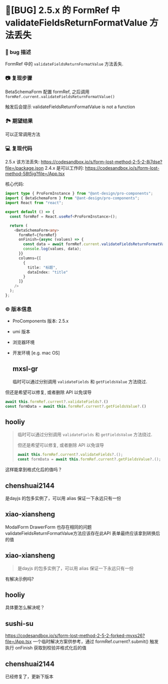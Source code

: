 # 🐛[BUG] 2.5.x 的 FormRef 中 validateFieldsReturnFormatValue 方法丢失

### 🐛 bug 描述

FormRef 中的 `validateFieldsReturnFormatValue` 方法丢失.

### 📷 复现步骤

BetaSchemaForm 配置 formRef, 之后调用 `formRef.current.validateFieldsReturnFormatValue()`

触发后会提示 validateFieldsReturnFormatValue is not a function

### 🏞 期望结果

可以正常调用方法

### 💻 复现代码

2.5.x 该方法丢失: https://codesandbox.io/s/form-lost-method-2-5-2-8i7dse?file=/package.json
2.4.x 是可以工作的: https://codesandbox.io/s/form-lost-method-58t5jg?file=/App.tsx

核心代码:

```TypeScript
import type { ProFormInstance } from "@ant-design/pro-components";
import { BetaSchemaForm } from "@ant-design/pro-components";
import React from "react";

export default () => {
  const formRef = React.useRef<ProFormInstance>();

  return (
    <BetaSchemaForm<any>
      formRef={formRef}
      onFinish={async (values) => {
        const data = await formRef.current.validateFieldsReturnFormatValue();
        console.log(values, data);
      }}
      columns={[
        {
          title: "标题",
          dataIndex: "title"
        }
      ]}
    />
  );
};

```

### © 版本信息

- ProComponents 版本: 2.5.x
- umi 版本
- 浏览器环境
- 开发环境 [e.g. mac OS]

  ## mxsl-gr

  临时可以通过分别调用 `validateFields` 和 `getFieldsValue` 方法绕过.

但还是希望可以修复, 或者删除 API 以免误导

```TypeScript
await this.formRef.current?.validateFields?.()
const formData = await this.formRef.current?.getFieldsValue?.()
```

## hooliy

> 临时可以通过分别调用 `validateFields` 和 `getFieldsValue` 方法绕过.
>
> 但还是希望可以修复, 或者删除 API 以免误导
>
> ```ts
> await this.formRef.current?.validateFields?.();
> const formData = await this.formRef.current?.getFieldsValue?.();
> ```

这样能拿到格式化后的值吗？

## chenshuai2144

是dayjs 的包多实例了，可以用 alias 保证一下永远只有一份

## xiao-xiansheng

ModalForm DrawerForm 也存在相同的问题 <br /> validateFieldsReturnFormatValue方法应该存在此API 表单最终应该拿到转换后的值

## xiao-xiansheng

> 是dayjs 的包多实例了，可以用 alias 保证一下永远只有一份

有解决示例吗?

## hooliy

>

具体要怎么解决呢？

## sushi-su

https://codesandbox.io/s/form-lost-method-2-5-2-forked-mvxs26?file=/App.tsx
一个临时解决方案供参考，通过 formRef.current?.submit() 触发执行 onFinish 获取到校验并格式化后的值

## chenshuai2144

已经修复了，更新下版本
